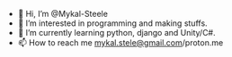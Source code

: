 - 👋 Hi, I’m @Mykal-Steele
- 👀 I’m interested in programming and making stuffs.
- 🌱 I’m currently learning python, django and Unity/C#.
- 📫 How to reach me mykal.stele@gmail.com/proton.me

<!---
Mykal-Steele/Mykal-Steele is a ✨ special ✨ repository because its `README.md` (this file) appears on your GitHub profile.
You can click the Preview link to take a look at your changes.
--->
